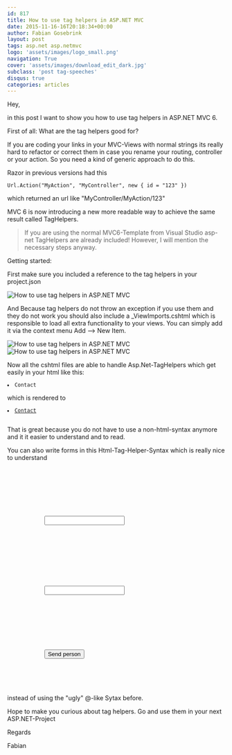 ```yaml
---
id: 817
title: How to use tag helpers in ASP.NET MVC
date: 2015-11-16-16T20:18:34+00:00
author: Fabian Gosebrink
layout: post
tags: asp.net asp.netmvc 
logo: 'assets/images/logo_small.png'
navigation: True
cover: 'assets/images/download_edit_dark.jpg'
subclass: 'post tag-speeches'
disqus: true
categories: articles
---
```


Hey,

in this post I want to show you how to use tag helpers in ASP.NET MVC 6.

First of all: What are the tag helpers good for?

If you are coding your links in your MVC-Views with normal strings its really hard to refactor or correct them in case you rename your routing, controller or your action. So you need a kind of generic approach to do this.

Razor in previous versions had this

<pre><code class="cs">Url.Action("MyAction", "MyController", new { id = "123" })</code></pre>

which returned an url like "MyController/MyAction/123"

MVC 6 is now introducing a new more readable way to achieve the same result called TagHelpers.

> If you are using the normal MVC6-Template from Visual Studio asp-net TagHelpers are already included! However, I will mention the necessary steps anyway.

Getting started:

First make sure you included a reference to the tag helpers in your project.json

![How to use tag helpers in ASP.NET MVC]({{site.baseurl}}assets/articles/2015-11-16/bc1c8d13-1a2a-4e9c-b8c9-4d21ae512b93.png)

And Because tag helpers do not throw an exception if you use them and they do not work you should also include a _ViewImports.cshtml which is responsible to load all extra functionality to your views. You can simply add it via the context menu Add &#8211;> New Item.

![How to use tag helpers in ASP.NET MVC]({{site.baseurl}}assets/articles/2015-11-16/7ef2ff9d-2743-4bbd-8c80-74f734df4dbb.png) 
![How to use tag helpers in ASP.NET MVC]({{site.baseurl}}assets/articles/2015-11-16/dbbe329a-4671-4e15-84c9-f417e79a8741.png)

Now all the cshtml files are able to handle Asp.Net-TagHelpers which get easily in your html like this:

<pre><code class="xml"><li><a asp-controller="Home" asp-action="Contact">Contact</a></li></code></pre>

which is rendered to

<pre><code class="xml"><li><a href="/Home/Contact">Contact</a></li>
</code></pre>

That is great because you do not have to use a non-html-syntax anymore and it it easier to understand and to read.

You can also write forms in this Html-Tag-Helper-Syntax which is really nice to understand

<pre><code class="xml"><form asp-controller="Home" asp-action="SendData" method="post" class="form-horizontal" role="form">
    <div asp-validation-summary="ValidationSummary.All" class="text-danger"></div>
    <div class="form-group">
        <label asp-for="Name" class="col-md-2 control-label"></label>
        <div class="col-md-10">
            <input asp-for="Name" class="form-control" />
            <span asp-validation-for="Name" class="text-danger"></span>
        </div>
    </div>
    <div class="form-group">
        <label asp-for="Age" class="col-md-2 control-label"></label>
        <div class="col-md-10">
            <input asp-for="Age" class="form-control" />
            <span asp-validation-for="Age" class="text-danger"></span>
        </div>
    </div>
    <div class="form-group">
        <div class="col-md-offset-2 col-md-10">
            <button type="submit" class="btn btn-default">Send person</button>
        </div>
    </div>
</form></code></pre>

instead of using the "ugly" @-like Sytax before.

Hope to make you curious about tag helpers. Go and use them in your next ASP.NET-Project

Regards

Fabian
